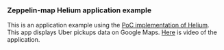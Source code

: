 ### Zeppelin-map Helium application example

This is an application example using the [PoC implementation of Helium](https://cwiki.apache.org/confluence/display/ZEPPELIN/Helium+proposal). This app displays Uber pickups data on Google Maps. [Here](https://youtu.be/gwLHFROu7Pw) is video of the application.
